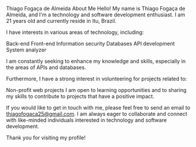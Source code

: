 Thiago Fogaça de Almeida
About Me
Hello! My name is Thiago Fogaça de Almeida, and I'm a technology and software development enthusiast. I am 21 years old and currently reside in Itu, Brazil.

I have interests in various areas of technology, including:

Back-end
Front-end
Information security
Databases
API development
System analyzer

I am constantly seeking to enhance my knowledge and skills, especially in the areas of APIs and databases.

Furthermore, I have a strong interest in volunteering for projects related to:

Non-profit web projects
I am open to learning opportunities and to sharing my skills to contribute to projects that have a positive impact.

If you would like to get in touch with me, please feel free to send an email to thiagofogaca25@gmail.com.
I am always eager to collaborate and connect with like-minded individuals interested in technology and software development.

Thank you for visiting my profile!
